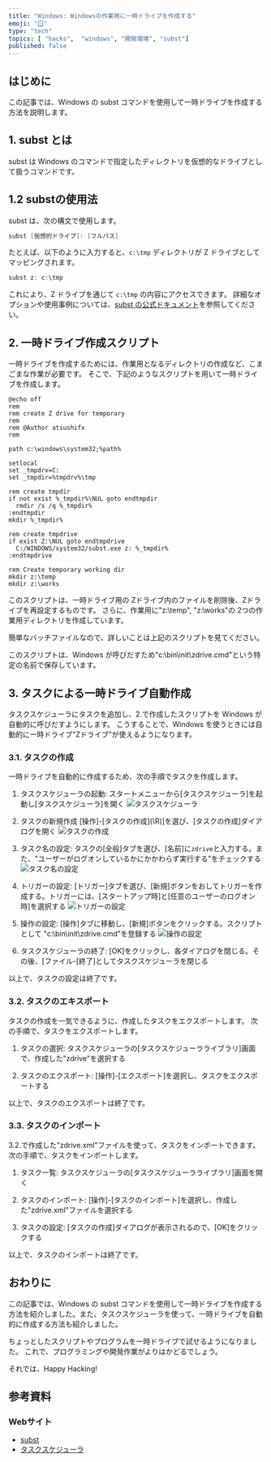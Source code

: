 ```yaml
---
title: "Windows: Windowsの作業用に一時ドライブを作成する"
emoji: "🪟"
type: "tech"
topics: [ "hacks",  "windows", "開発環境", "subst"]
published: false
---
```


## はじめに

この記事では、Windows の subst コマンドを使用して一時ドライブを作成する方法を説明します。

## 1. subst とは

subst は Windows のコマンドで指定したディレクトリを仮想的なドライブとして扱うコマンドです。

## 1.2 substの使用法

subst は、次の構文で使用します。

```powershell
subst [仮想的ドライブ]: [フルパス]
```

たとえば、以下のように入力すると、`c:\tmp` ディレクトリが Z ドライブとしてマッピングされます。

```powershell
subst z: c:\tmp
```

これにより、Z ドライブを通じて  `c:\tmp` の内容にアクセスできます。
詳細なオプションや使用事例については、[subst の公式ドキュメント](https://learn.microsoft.com/ja-jp/windows-server/administration/windows-commands/subst)を参照してください。

## 2. 一時ドライブ作成スクリプト

一時ドライブを作成するためには、作業用となるディレクトリの作成など、こまごまな作業が必要です。
そこで、下記のようなスクリプトを用いて一時ドライブを作成します。

```powershell: zdrive.cmd
@echo off
rem
rem create Z drive for temporary
rem
rem @Author atsushifx
rem

path c:\windows\system32;%path%

setlocal
set _tmpdrv=C:
set _tmpdir=%tmpdrv%\tmp

rem create tmpdir
if not exist %_tmpdir%\NUL goto endtmpdir
  rmdir /s /q %_tmpdir%
:endtmpdir
mkdir %_tmpdir%

rem create tmpdrive
if exist Z:\NUL goto endtmpdrive
  C:/WINDOWS/system32/subst.exe z: %_tmpdir%
:endtmpdrive

rem Create temporary working dir
mkdir z:\temp
mkdir z:\works

```

このスクリプトは、一時ドライブ用の Zドライブ内のファイルを削除後、Zドライブを再設定するものです。
さらに、作業用に"z:\temp", "z:\works"の 2つの作業用ディレクトリを作成しています。

簡単なバッチファイルなので、詳しいことは上記のスクリプトを見てください。

このスクリプトは、Windows が呼びだすため"c:\bin\init\zdrive.cmd"という特定の名前で保存しています。

## 3. タスクによる一時ドライブ自動作成

タスクスケジューラにタスクを追加し、2.で作成したスクリプトを Windows が自動的に呼びだすようにします。
こうすることで、Windows を使うときには自動的に一時ドライブ"Zドライブ"が使えるようになります。

### 3.1.  タスクの作成

一時ドライブを自動的に作成するため、次の手順でタスクを作成します。

1. タスクスケジューラの起動:
    スタートメニューから\[タスクスケジューラ]を起動し\[タスクスケジューラ]を開く
    ![タスクスケジューラ](https://i.imgur.com/oGTgTI0.png)

2. タスクの新規作成
    \[操作]-\[タスクの作成](\R)]を選び、\[タスクの作成]ダイアログを開く
    ![タスクの作成](https://i.imgur.com/ljAzJgr.png)

3. タスク名の設定:
    タスクの\[全般]タブを選び、\[名前\]に`zdrive`と入力する。また、"ユーザーがログオンしているかにかかわらず実行する"をチェックする
    ![タスク名の設定](https://i.imgur.com/eOOv4nI.png)

4. トリガーの設定:
    \[トリガー]タブを選び、\[新規\]ボタンをおしてトリガーを作成する。トリガーには、\[スタートアップ時]と\[任意のユーザーのログオン時]を選択する
    ![トリガーの設定](https://i.imgur.com/ukqtS44.png)

5. 操作の設定:
   \[操作]タブに移動し、\[新規\]ボタンをクリックする。スクリプトとして "c:\bin\init\zdrive.cmd"を登録する
   ![操作の設定](https://i.imgur.com/RZQXfE7.png)

6. タスクスケジューラの終了:
    \[OK]をクリックし、各ダイアログを閉じる。その後、\[ファイル\-\[終了]としてタスクスケジューラを閉じる

以上で、タスクの設定は終了です。

### 3.2. タスクのエキスポート

タスクの作成を一気できるように、作成したタスクをエクスポートします。
次の手順で、タスクをエクスポートします。

1. タスクの選択:
    タスクスケジューラの\[タスクスケジューラライブラリ]画面で、作成した"zdrive"を選択する

2. タスクのエクスポート:
    \[操作]-\[エクスポート]を選択し、タスクをエクスポートする

以上で、タスクのエクスポートは終了です。

### 3.3. タスクのインポート

3.2.で作成した"zdrive.xml"ファイルを使って、タスクをインポートできます。
次の手順で、タスクをインポートします。

1. タスク一覧:
    タスクスケジューラの\[タスクスケジューラライブラリ]画面を開く

2. タスクのインポート:
    \[操作]-\[タスクのインポート]を選択し、作成した"zdrive.xml"ファイルを選択する

3. タスクの設定:
     \[タスクの作成\]ダイアログが表示されるので、\[OK\]をクリックする

以上で、タスクのインポートは終了です。

## おわりに

この記事では、Windows の subst コマンドを使用して一時ドライブを作成する方法を紹介しました。また、タスクスケジューラを使って、一時ドライブを自動的に作成する方法も紹介しました。

ちょっとしたスクリプトやプログラムを一時ドライブで試せるようになりました。
これで、プログラミングや開発作業がよりはかどるでしょう。

それでは、Happy Hacking!

## 参考資料

### Webサイト

- [subst](https://learn.microsoft.com/ja-jp/windows-server/administration/windows-commands/subst)
- [タスクスケジューラ](https://learn.microsoft.com/ja-jp/windows/win32/taskschd/about-the-task-scheduler)

